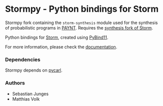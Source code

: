 Stormpy - Python bindings for Storm
===================================

<!-- [![Build Status](https://github.com/moves-rwth/stormpy/workflows/Build%20Test/badge.svg)](https://github.com/moves-rwth/stormpy/actions) -->
<!-- [![GitHub release](https://img.shields.io/github/release/moves-rwth/stormpy.svg)](https://github.com/moves-rwth/stormpy/releases/) -->

Stormpy fork containing the `storm-synthesis` module used for the synthesis of probabilistic programs in [PAYNT](https://github.com/randriu/synthesis).
Requires the [synthesis fork of Storm](https://github.com/randriu/storm/tree/synthesis).

Python bindings for [Storm](https://www.stormchecker.org/), created using [PyBind11](https://pybind11.readthedocs.io/).


For more information, please check the [documentation](https://moves-rwth.github.io/stormpy/).


### Dependencies

Stormpy depends on [pycarl](https://github.com/moves-rwth/pycarl/).

### Authors

- Sebastian Junges
- Matthias Volk
